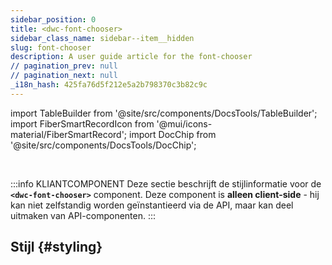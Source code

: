 ```yaml
---
sidebar_position: 0
title: <dwc-font-chooser>
sidebar_class_name: sidebar--item__hidden
slug: font-chooser
description: A user guide article for the font-chooser
// pagination_prev: null
// pagination_next: null
_i18n_hash: 425fa76d5f212e5a2b798370c3b82c9c
---
```

import TableBuilder from '@site/src/components/DocsTools/TableBuilder';
import FiberSmartRecordIcon from '@mui/icons-material/FiberSmartRecord';
import DocChip from '@site/src/components/DocsTools/DocChip';

<DocChip chip='scoped' />

<br />

:::info KLIANTCOMPONENT
Deze sectie beschrijft de stijlinformatie voor de **`<dwc-font-chooser>`** component. Deze component is **alleen client-side** - hij kan niet zelfstandig worden geïnstantieerd via de API, maar kan deel uitmaken van API-componenten.
:::

## Stijl {#styling}

<TableBuilder name="dwc-font-chooser" clientComponent />
